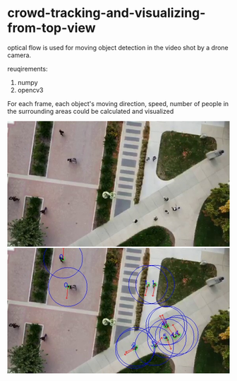 # crowd-tracking-and-visualizing-from-top-view

optical flow is used for moving object detection in the video shot by a drone camera.

reuqirements:
1. numpy
2. opencv3

For each frame, each object's moving direction, speed, number of people in the surrounding areas could be calculated and visualized

![image](https://github.com/chuzcjoe/crowd-tracking-and-visualizing-from-top-view/raw/master/viz1.jpg)
![image](https://github.com/chuzcjoe/crowd-tracking-and-visualizing-from-top-view/raw/master/viz2.jpg)
